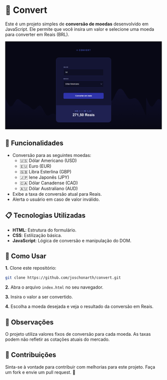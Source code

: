 # 💱 Convert

Este é um projeto simples de **conversão de moedas** desenvolvido em JavaScript. Ele permite que você insira um valor e selecione uma moeda para converter em Reais (BRL).

![Currency Converter](./img/convert.png)

## 🚀 Funcionalidades

- Conversão para as seguintes moedas:
  - 🇺🇸 Dólar Americano (USD)
  - 🇪🇺 Euro (EUR)
  - 🇬🇧 Libra Esterlina (GBP)
  - 🇯🇵 Iene Japonês (JPY)
  - 🇨🇦 Dólar Canadense (CAD)
  - 🇦🇺 Dólar Australiano (AUD)
- Exibe a taxa de conversão atual para Reais.
- Alerta o usuário em caso de valor inválido.

## 📋 Tecnologias Utilizadas

- **HTML**: Estrutura do formulário.
- **CSS**: Estilização básica.
- **JavaScript**: Lógica de conversão e manipulação do DOM.

## 🔧 Como Usar

**1.** Clone este repositório:

```bash
git clone https://github.com/joschonarth/convert.git
```

**2.** Abra o arquivo `index.html` no seu navegador.

**3.** Insira o valor a ser convertido.

**4.** Escolha a moeda desejada e veja o resultado da conversão em Reais.

## 📝 Observações
O projeto utiliza valores fixos de conversão para cada moeda. As taxas podem não refletir as cotações atuais do mercado.

## 🤝 Contribuições
Sinta-se à vontade para contribuir com melhorias para este projeto. Faça um fork e envie um pull request. 🚀